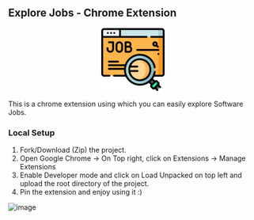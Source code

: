 ## Explore Jobs - Chrome Extension

<p align="center"><img src="https://raw.githubusercontent.com/smv1999/explore-jobs-extension/main/icon_128.png" /></p>

This is a chrome extension using which you can easily explore Software Jobs. 

### Local Setup

1. Fork/Download (Zip) the project.
2. Open Google Chrome -> On Top right, click on Extensions -> Manage Extensions
3. Enable Developer mode and click on Load Unpacked on top left and upload the root directory of the project.
4. Pin the extension and enjoy using it :)

![image](https://user-images.githubusercontent.com/42896577/140954924-4934c49e-4154-4e26-8287-d48c34664be9.png)
